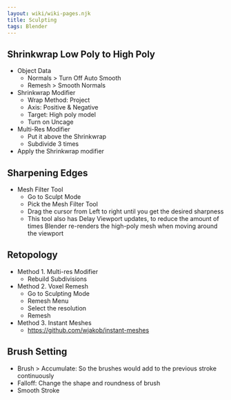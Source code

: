 ```yaml
---
layout: wiki/wiki-pages.njk
title: Sculpting
tags: Blender
---
```


## Shrinkwrap Low Poly to High Poly
- Object Data
  - Normals > Turn Off Auto Smooth
  - Remesh > Smooth Normals
- Shrinkwrap Modifier
  - Wrap Method: Project
  - Axis: Positive & Negative
  - Target: High poly model
  - Turn on Uncage
- Multi-Res Modifier
  - Put it above the Shrinkwrap
  - Subdivide 3 times
- Apply the Shrinkwrap modifier

## Sharpening Edges
- Mesh Filter Tool
  - Go to Sculpt Mode
  - Pick the Mesh Filter Tool
  - Drag the cursor from Left to right until you get the desired sharpness
  - This tool also has Delay Viewport updates, to reduce the amount of times Blender re-renders the high-poly mesh when moving around the viewport

## Retopology
- Method 1. Multi-res Modifier
  - Rebuild Subdivisions
- Method 2. Voxel Remesh
  - Go to Sculpting Mode
  - Remesh Menu
  - Select the resolution
  - Remesh
- Method 3. Instant Meshes
  - https://github.com/wjakob/instant-meshes


## Brush Setting
- Brush > Accumulate: So the brushes would add to the previous stroke continuously
- Falloff: Change the shape and roundness of brush
- Smooth Stroke